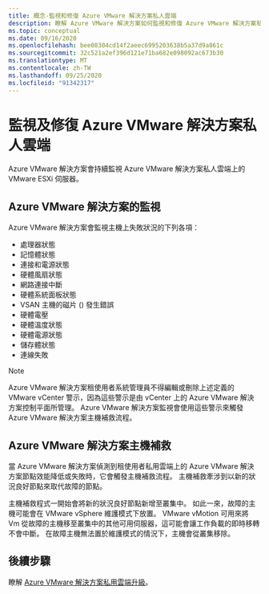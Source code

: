 ```yaml
---
title: 概念-監視和修復 Azure VMware 解決方案私人雲端
description: 瞭解 Azure VMware 解決方案如何監視和修復 Azure VMware 解決方案私人雲端上的 VMware ESXi 伺服器。
ms.topic: conceptual
ms.date: 09/16/2020
ms.openlocfilehash: bee08304cd14f2aeec6995203638b5a37d9a861c
ms.sourcegitcommit: 32c521a2ef396d121e71ba682e098092ac673b30
ms.translationtype: MT
ms.contentlocale: zh-TW
ms.lasthandoff: 09/25/2020
ms.locfileid: "91342317"
---
```

# <a name="monitor-and-repair-azure-vmware-solution-private-clouds"></a>監視及修復 Azure VMware 解決方案私人雲端

Azure VMware 解決方案會持續監視 Azure VMware 解決方案私人雲端上的 VMware ESXi 伺服器。 

## <a name="what-azure-vmware-solution-monitors"></a>Azure VMware 解決方案的監視

Azure VMware 解決方案會監視主機上失敗狀況的下列各項：  

- 處理器狀態 
- 記憶體狀態 
- 連接和電源狀態 
- 硬體風扇狀態 
- 網路連接中斷 
- 硬體系統面板狀態 
- VSAN 主機的磁片 () 發生錯誤 
- 硬體電壓 
- 硬體溫度狀態 
- 硬體電源狀態 
- 儲存體狀態 
- 連線失敗 

> [!NOTE]
> Azure VMware 解決方案租使用者系統管理員不得編輯或刪除上述定義的 VMware vCenter 警示，因為這些警示是由 vCenter 上的 Azure VMware 解決方案控制平面所管理。 Azure VMware 解決方案監視會使用這些警示來觸發 Azure VMware 解決方案主機補救流程。

## <a name="azure-vmware-solution-host-remediation"></a>Azure VMware 解決方案主機補救  

當 Azure VMware 解決方案偵測到租使用者私用雲端上的 Azure VMware 解決方案節點效能降低或失敗時，它會觸發主機補救流程。 主機補救牽涉到以新的狀況良好節點來取代故障的節點。  

主機補救程式一開始會將新的狀況良好節點新增至叢集中。 如此一來，故障的主機可能會在 VMware vSphere 維護模式下放置。 VMware vMotion 可用來將 Vm 從故障的主機移至叢集中的其他可用伺服器，這可能會讓工作負載的即時移轉不會中斷。 在故障主機無法置於維護模式的情況下，主機會從叢集移除。

## <a name="next-steps"></a>後續步驟

瞭解 [Azure VMware 解決方案私用雲端升級](concepts-upgrades.md)。  
